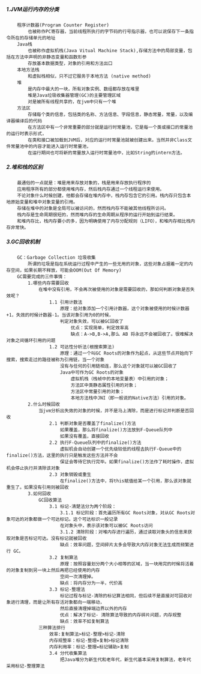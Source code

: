 ##### 1.JVM运行内存的分类
        程序计数器(Program Counter Register)
            也被称作PC寄存器，当前线程所执行的字节码的行号指示器，也可以说保存下一条指令所在的存储单元的地址
        Java栈
            也被称作虚拟机栈(Java Vitual Machine Stack),存储方法中的局部变量，包括在方法中声明的非静态变量和函数形参
            存放基本数据类型，对象的引用和方法出口
        本地方法栈
            和虚拟栈相似，只不过它服务于本地方法 (native method)
        堆
            是内存中最大的一块，所有对象实例、数组都存放在堆里
            堆是Java垃圾收集器管理(GC)的主要管理区域
            对是被所有线程共享的，在jvm中只有一个堆
        方法区
            存储每个类的信息，包括类的名称、方法信息、字段信息，静态常量，常量，以及编译器编译后的代码
            在方法区中有一个非常重要的部分就是运行时常量池，它是每一个类或接口的常量池的运行时表示形式，
            在类和接口被加载到JVM后，对应的运行时常量池就被创建出来。当然并非Class文件常量池中的内容才能进入运行时常量池，
            在运行期间也可将新的常量放入运行时常量池中，比如String的intern方法。
            
##### 2.堆和栈的区别
        最通俗的一点就是：堆是用来存放对象的，栈是用来存放执行程序的
        应用程序所有的部分都使用堆内存，然后栈内存通过一个线程运行来使用。
        不论对象什么时候创建，他都会存储在堆内存中，栈内存包含它的引用。栈内存只包含本地原始变量和堆中对象变量的引用。
        存储在堆中的对象是全局可以被访问的，然而栈内存不能被其他线程所访问。
        栈内存是生命周期很短的，然而堆内存的生命周期从程序的运行开始到运行结束。
        和堆内存比，栈内存要小的多，因为明确使用了内存分配规则（LIFO），和堆内存相比栈内存非常快。
##### 3.GC回收机制
        GC：Garbage Collection 垃圾收集
            所谓的垃圾是指在系统运行过程中产生的一些无用的对象，这些对象占据着一定的内存空间，如果长期不释放，可能会OOM(Out Of Memory)
        GC需要完成的三件事情：
            1.哪些内存需要回收
                在堆中没有引用，不会再次被使用的对象是需要回收的，那如何判断对象是否失效呢？
                    1.1 引用计数法
                        原理：给对象添加一个引用计数器，这个对象被使用的时候计数器+1，失效的时候计数器-1。当该对象引用为0的时候，
                        判定对象失效，可以被GC回收了
                            优点：实现简单，判定效率高
                            缺点：A->B,B->A,那么 AB 将永远不会被回收了。很难解决对象之间循环引用的问题
                    1.2 可达性分析法(根搜索算法)
                        原理：通过一个叫GC Roots的对象作为起点，从这些节点开始向下搜索，搜索走过的路径被称为引用链，当一个对象
                        没有与任何的引用链相连，那么这个对象就可以被GC回收了
                        Java中可作为GC Roots的对象
                            虚拟机栈（栈帧中的本地变量表）中引用的对象；
                            方法区中类静态属性引用的对象；
                            方法区中常量引用的对象；
                            本地方法栈中JNI（即一般说的Native方法）引用的对象。
            2.什么时候回收
                当jvm分析出失效的对象的时候，并不是马上清除，而是进行标记并判断是否回收
                    2.1 判断对象是否覆盖了finalize()方法
                        如果覆盖，那么将finalize()方法放到F-Queue队列中
                        如果没有覆盖，直接回收
                    2.2 执行F-Queue队列中的finalize()方法
                        虚拟机会自动创建一个优先级较低的线程去执行F-Queue中的finalize()方法，这里的执行只是触发这些方法并不会
                        保证会等待它执行完毕。如果finalize()方法作了耗时操作，虚拟机会停止执行并清除该对象
                    2.3 对象销毁或重生
                        在finalize()方法中，将this赋值给某一个引用，那么该对象就重生了。如果没有引用则被回收
            3.如何回收      
                GC回收算法
                    3.1 标记-清楚法分为两个阶段：
                        3.1.1 标记阶段：首先遍历所有GC Roots对象，对从GC Roots对象可达的对象都做一个可达标记。这个可达标识一般记录
                        在对象头中，表示该对象可以被GC Roots访问
                        3.1.2 清除阶段：对堆内存进行遍历，通过读取对象头的信息来获取对象是否标记可达。没有标记就被回收
                        缺点：效率问题，空间碎片太多会导致大内存对象无法生成而频繁进行 GC。
                    3.2 复制算法
                        原理：按照容量划分两个大小相等的区域，当一块用完的时候将活着的对象复制到另一块上然后再把已经使用的内存
                        空间一次清理掉。
                        缺点：将内存分为一半，代价高
                    3.3 标记-整理法
                        标记过程与标记-清除的标记算法相同，但后续不是直接对可回收对象进行清理，而是让所有存活对象都向一端移动，
                        然后直接清理掉端边界以外的内存
                        优点：解决了标记- 清除算法导致的内存碎片问题，内存规整
                        缺点：效率不如复制算法
                三种算法排行
                    效率:复制算法>标记-整理>标记-清除
                    内存规整率：标记-整理=复制>标记清除
                    内存利用率：标记-整理=标记辅助>复制
                    3.4 分代收集算法
                        把Java堆分为新生代和老年代，新生代基本采用复制算法，老年代采用标记-整理算法

        
            